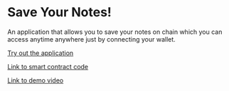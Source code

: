 # Save Your Notes!

An application that allows you to save your notes on chain which you can access anytime anywhere just by connecting your wallet.

[Try out the application](https://yournotes.vercel.app)

[Link to smart contract code](https://github.com/singhalkarun/notes-contract)

[Link to demo video](https://www.youtube.com/watch?v=uO_oOWPNzGc)
